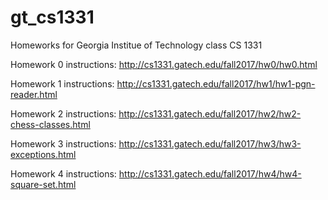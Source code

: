 # gt_cs1331

Homeworks for Georgia Institue of Technology class CS 1331

Homework 0 instructions: http://cs1331.gatech.edu/fall2017/hw0/hw0.html

Homework 1 instructions: http://cs1331.gatech.edu/fall2017/hw1/hw1-pgn-reader.html

Homework 2 instructions: http://cs1331.gatech.edu/fall2017/hw2/hw2-chess-classes.html

Homework 3 instructions: http://cs1331.gatech.edu/fall2017/hw3/hw3-exceptions.html

Homework 4 instructions: http://cs1331.gatech.edu/fall2017/hw4/hw4-square-set.html
